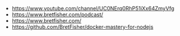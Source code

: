 - <https://www.youtube.com/channel/UC0NErq0RhP51iXx64ZmyVfg>
- <https://www.bretfisher.com/podcast/>
- <https://www.bretfisher.com/>
- <https://github.com/BretFisher/docker-mastery-for-nodejs>